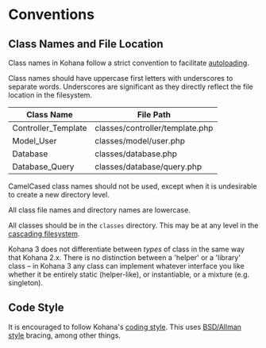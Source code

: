 # Conventions

## Class Names and File Location

Class names in Kohana follow a strict convention to facilitate [autoloading](about.autoloading).

Class names should have uppercase first letters with underscores to separate words. Underscores are significant as they directly reflect the file location in the filesystem.

Class Name            | File Path
----------------------|-------------------------------
Controller_Template   | classes/controller/template.php
Model_User            | classes/model/user.php
Database              | classes/database.php
Database_Query        | classes/database/query.php

CamelCased class names should not be used, except when it is undesirable to create a new directory level.

All class file names and directory names are lowercase.

All classes should be in the `classes` directory. This may be at any level in the [cascading filesystem](about.filesystem).

Kohana 3 does not differentiate between *types* of class in the same way that Kohana 2.x. There is no distinction between a 'helper' or a 'library' class – in Kohana 3 any class can implement whatever interface you like whether it be entirely static (helper-like), or instantiable, or a mixture (e.g. singleton).

## Code Style

It is encouraged to follow Kohana's [coding style](http://dev.kohanaphp.com/wiki/kohana2/CodingStyle). This uses [BSD/Allman style](http://en.wikipedia.org/wiki/Indent_style#BSD.2FAllman_style) bracing, among other things.